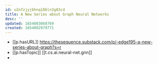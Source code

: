```yaml
---
id: u2nfzjyjbhnq10bln3g83cd
title: A New Series about Graph Neural Networks
desc: ''
updated: 1654003068769
created: 1654002979771
---
```


- [[p.hasURL]] https://thesequence.substack.com/p/-edge195-a-new-series-about-graph?s=r
- [[p.hasTopic]] [[t.cs.ai.neural-net.gnn]]
- 
